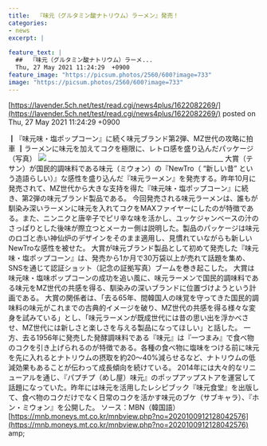 ```yaml
---
title:  『味元（グルタミン酸ナトリウム）ラーメン』発売！  
categories:
- news
excerpt: |
  
feature_text: |
  ##  『味元（グルタミン酸ナトリウム）ラーメ...
  Thu, 27 May 2021 11:24:29  +0900
feature_image: "https://picsum.photos/2560/600?image=733"
image: "https://picsum.photos/2560/600?image=733"
---
```


[https://lavender.5ch.net/test/read.cgi/news4plus/1622082269/](https://lavender.5ch.net/test/read.cgi/news4plus/1622082269/)
posted on Thu, 27 May 2021 11:24:29  +0900

<!--more-->

┃『味元味・塩ポップコーン』に続く味元ブランド第2弾、MZ世代の攻略に拍車 ┃ラーメンに味元を加えてコクを極限に、レトロ感を盛り込んだパッケージ （写真） ![](http://res.heraldm.com/content/image/2021/05/27/20210527000195_0.jpg) _______________________________________________________ 大賞（テサン）が国民的調味料である味元（ミウォン）の『NewTro（ “新しい昔” という造語らしい）』な感性を盛り込んだ『味元ラーメン』を発売する。昨年10月に発売されて、MZ世代から大きな支持を得た『味元味・塩ポップコーン』に続き、第2弾の味元ブランド製品である。 今回発売される味元ラーメンは、誰もが馴染み深いラーメンに味元を入れてコクをMAXファイヤーにしたのが特徴である。また、ニンニクと唐辛子でピリ辛な味を活かし、ユッケジャンベースの汁のさっぱりとした後味が際立つとメーカー側は説明した。製品のパッケージは味元のロゴと赤い神仙炉のデザインをそのまま適用し、見慣れていながらも新しいNewTroな感性を被せた。 大賞が味元ブランド製品として初めて発売した『味元味・塩ポップコーン』は、発売から1か月で30万袋以上が売れて話題を集め、SNSを通じて認証ショット（記念の証拠写真）ブームを巻き起こした。 大賞は味元味・塩味ポップコーンの成功を追い風に、味元ラーメンで国民的調味料である味元をMZ世代の共感を得る、馴染みの深いブランドに位置づけようという計画である。 大賞の関係者は、「去る65年、間韓国人の味覚を守ってきた国民的調味料の味元がこれまでの古典的イメージを破り、MZ世代の共感を得る様々な変身を試みている」とし、「味元ラーメンが既成世代には昔の思い出を浮かべさせ、MZ世代には新しさと楽しさを与える製品になってほしい」と話した。 一方、去る1956年に発売した発酵調味料である『味元』は『一つまみ』で食べ物のコクを引き上げられるのが特徴である。各種の食べ物に塩味をつける前に味元を先に入れるとナトリウムの摂取を約20〜40%減らせるなど、ナトリウムの低減効果もあることが伝わって成長傾向を続けている。 2014年には大々的なリニューアルを通じ、『パプチプ（めし屋）味元』のポップアップストアを運営して話題になっていた。昨年には味元を活用したレシピブック『味元食堂』を出版して、食べ物のコクだけでなく日常のコクを活かす味元のブケ（サブキャラ）、『ホン・ミウォン』を公開した。 ソース：MBN（韓国語） [https://mnb.moneys.mt.co.kr/mnbview.php?no=2020100912128042576](https://mnb.moneys.mt.co.kr/mnbview.php?no=2020100912128042576) amp;
